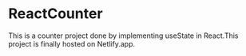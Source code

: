 # ReactCounter
This is a counter project done by implementing useState in React.This project is finally hosted on Netlify.app.
